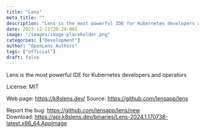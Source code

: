 ```yaml
---
title: "Lens"
meta_title: ""
description: "Lens is the most powerful IDE for Kubernetes developers and operators"
date: 2023-12-11T20:29:00Z
image: "/images/image-placeholder.png"
categories: ["Development"]
author: "OpenLens Authors"
tags: ["official"]
draft: false
---
```


Lens is the most powerful IDE for Kubernetes developers and operators

License: MIT

Web page: https://k8slens.dev/
Source: https://github.com/lensapp/lens

Report the bug: https://github.com/lensapp/lens/new  
Download: https://api.k8slens.dev/binaries/Lens-2024.1.170738-latest.x86_64.AppImage
